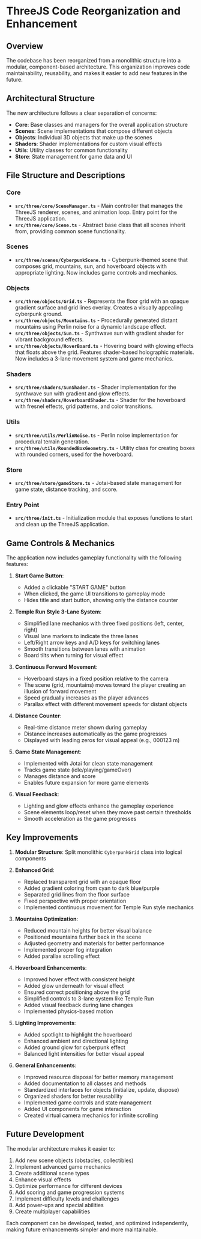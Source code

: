 # ThreeJS Code Reorganization and Enhancement

## Overview

The codebase has been reorganized from a monolithic structure into a modular, component-based architecture. This organization improves code maintainability, reusability, and makes it easier to add new features in the future.

## Architectural Structure

The new architecture follows a clear separation of concerns:

- **Core**: Base classes and managers for the overall application structure
- **Scenes**: Scene implementations that compose different objects
- **Objects**: Individual 3D objects that make up the scenes
- **Shaders**: Shader implementations for custom visual effects
- **Utils**: Utility classes for common functionality
- **Store**: State management for game data and UI

## File Structure and Descriptions

### Core

- **`src/three/core/SceneManager.ts`** - Main controller that manages the ThreeJS renderer, scenes, and animation loop. Entry point for the ThreeJS application.
- **`src/three/core/Scene.ts`** - Abstract base class that all scenes inherit from, providing common scene functionality.

### Scenes

- **`src/three/scenes/CyberpunkScene.ts`** - Cyberpunk-themed scene that composes grid, mountains, sun, and hoverboard objects with appropriate lighting. Now includes game controls and mechanics.

### Objects

- **`src/three/objects/Grid.ts`** - Represents the floor grid with an opaque gradient surface and grid lines overlay. Creates a visually appealing cyberpunk ground.
- **`src/three/objects/Mountains.ts`** - Procedurally generated distant mountains using Perlin noise for a dynamic landscape effect.
- **`src/three/objects/Sun.ts`** - Synthwave sun with gradient shader for vibrant background effects.
- **`src/three/objects/HoverBoard.ts`** - Hovering board with glowing effects that floats above the grid. Features shader-based holographic materials. Now includes a 3-lane movement system and game mechanics.

### Shaders

- **`src/three/shaders/SunShader.ts`** - Shader implementation for the synthwave sun with gradient and glow effects.
- **`src/three/shaders/HoverboardShader.ts`** - Shader for the hoverboard with fresnel effects, grid patterns, and color transitions.

### Utils

- **`src/three/utils/PerlinNoise.ts`** - Perlin noise implementation for procedural terrain generation.
- **`src/three/utils/RoundedBoxGeometry.ts`** - Utility class for creating boxes with rounded corners, used for the hoverboard.

### Store

- **`src/three/store/gameStore.ts`** - Jotai-based state management for game state, distance tracking, and score.

### Entry Point

- **`src/three/init.ts`** - Initialization module that exposes functions to start and clean up the ThreeJS application.

## Game Controls & Mechanics

The application now includes gameplay functionality with the following features:

1. **Start Game Button**:
   - Added a clickable "START GAME" button
   - When clicked, the game UI transitions to gameplay mode
   - Hides title and start button, showing only the distance counter

2. **Temple Run Style 3-Lane System**:
   - Simplified lane mechanics with three fixed positions (left, center, right)
   - Visual lane markers to indicate the three lanes
   - Left/Right arrow keys and A/D keys for switching lanes
   - Smooth transitions between lanes with animation
   - Board tilts when turning for visual effect

3. **Continuous Forward Movement**:
   - Hoverboard stays in a fixed position relative to the camera
   - The scene (grid, mountains) moves toward the player creating an illusion of forward movement
   - Speed gradually increases as the player advances
   - Parallax effect with different movement speeds for distant objects

4. **Distance Counter**:
   - Real-time distance meter shown during gameplay
   - Distance increases automatically as the game progresses
   - Displayed with leading zeros for visual appeal (e.g., 000123 m)

5. **Game State Management**:
   - Implemented with Jotai for clean state management
   - Tracks game state (idle/playing/gameOver)
   - Manages distance and score
   - Enables future expansion for more game elements

6. **Visual Feedback**:
   - Lighting and glow effects enhance the gameplay experience
   - Scene elements loop/reset when they move past certain thresholds
   - Smooth acceleration as the game progresses

## Key Improvements

1. **Modular Structure**: Split monolithic `CyberpunkGrid` class into logical components
2. **Enhanced Grid**: 
   - Replaced transparent grid with an opaque floor
   - Added gradient coloring from cyan to dark blue/purple
   - Separated grid lines from the floor surface
   - Fixed perspective with proper orientation
   - Implemented continuous movement for Temple Run style mechanics

3. **Mountains Optimization**:
   - Reduced mountain heights for better visual balance
   - Positioned mountains further back in the scene
   - Adjusted geometry and materials for better performance
   - Implemented proper fog integration
   - Added parallax scrolling effect

4. **Hoverboard Enhancements**:
   - Improved hover effect with consistent height
   - Added glow underneath for visual effect
   - Ensured correct positioning above the grid
   - Simplified controls to 3-lane system like Temple Run
   - Added visual feedback during lane changes
   - Implemented physics-based motion

5. **Lighting Improvements**:
   - Added spotlight to highlight the hoverboard
   - Enhanced ambient and directional lighting
   - Added ground glow for cyberpunk effect
   - Balanced light intensities for better visual appeal

6. **General Enhancements**:
   - Improved resource disposal for better memory management
   - Added documentation to all classes and methods
   - Standardized interfaces for objects (initialize, update, dispose)
   - Organized shaders for better reusability
   - Implemented game controls and state management
   - Added UI components for game interaction
   - Created virtual camera mechanics for infinite scrolling

## Future Development

The modular architecture makes it easier to:

1. Add new scene objects (obstacles, collectibles)
2. Implement advanced game mechanics
3. Create additional scene types
4. Enhance visual effects
5. Optimize performance for different devices
6. Add scoring and game progression systems
7. Implement difficulty levels and challenges
8. Add power-ups and special abilities
9. Create multiplayer capabilities

Each component can be developed, tested, and optimized independently, making future enhancements simpler and more maintainable.
